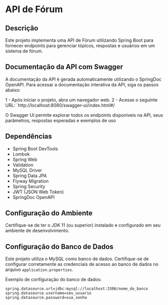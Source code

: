 # API de Fórum

## Descrição
Este projeto implementa uma API de Fórum utilizando Spring Boot para fornecer endpoints para gerenciar tópicos, respostas e usuários em um sistema de fórum.

## Documentação da API com Swagger
A documentação da API é gerada automaticamente utilizando o SpringDoc OpenAPI. Para acessar a documentação interativa da API, siga os passos abaixo:

1 - Após iniciar o projeto, abra um navegador web.
2 - Acesse o seguinte URL: `http://localhost:8080/swagger-ui/index.html#/

O Swagger UI permite explorar todos os endpoints disponíveis na API, seus parâmetros, respostas esperadas e exemplos de uso

## Dependências
- Spring Boot DevTools
- Lombok
- Spring Web
- Validation
- MySQL Driver
- Spring Data JPA
- Flyway Migration
- Spring Security
- JWT (JSON Web Token)
- SpringDoc OpenAPI

## Configuração do Ambiente
Certifique-se de ter o JDK 11 (ou superior) instalado e configurado em seu ambiente de desenvolvimento.

## Configuração do Banco de Dados
Este projeto utiliza o MySQL como banco de dados. Certifique-se de configurar corretamente as credenciais de acesso ao banco de dados no arquivo `application.properties`.

Exemplo de configuração do banco de dados:
```properties
spring.datasource.url=jdbc:mysql://localhost:3306/nome_do_banco
spring.datasource.username=seu_usuario
spring.datasource.password=sua_senha
